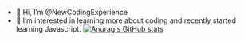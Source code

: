 - 👋 Hi, I’m @NewCodingExperience
- 👀 I’m interested in learning more about coding and recently started learning Javascript.
[![Anurag's GitHub stats](https://github-readme-stats.vercel.app/api?username=NewExperience)](https://github.com/NewExperience/github-readme-stats)





<!---
NewCodingExperience/NewCodingExperience is a ✨ special ✨ repository because its `README.md` (this file) appears on your GitHub profile.
You can click the Preview link to take a look at your changes.
--->
